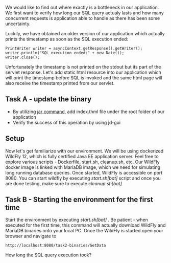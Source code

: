 We would like to find out where exactly is a bottleneck in our application.
We first want to verify how long our SQL query actualy lasts and how many concurrent requests is application able to handle as there
has been some uncertainty.

Luckily, we have obtained an older version of our application which actually prints the timestamp as soon as the SQL execution ended:

```
PrintWriter writer = asyncContext.getResponse().getWriter();
writer.println("SQL execution ended:" + new Date());
writer.close();
```

Unfortunately the timestamp is not printed on the stdout but its part of the servlet response.
Let's add static html resource into our application which will print the timestamp before SQL is invoked and the same html page will also receive
the timestamp printed from our servlet.
 
## Task A - update the binary
 - By utilizing [jar command](https://docs.oracle.com/javase/tutorial/deployment/jar/update.html), add index.thml file under the root folder of our application
 - Verify the success of this operation by using jd-gui

## Setup

Now let's get familiarize with our environment. We will be using dockerized WildFly 12, which is fully certified Java EE application server.
Feel free to explore various scripts - Dockerfile, start.sh, cleanup.sh, etc. Our WildFly docker image is linked with MariaDB image, which we need
for simulating long running database queries. Once started, WildFly is accessible on port 8080.
You can start wildfly by executing *start.sh[bat]* script and once you are done testing, make sure to execute *cleanup.sh[bat]*

## Task B - Starting the environment for the first time
Start the environment by executing *start.sh[bat]* . Be patient - when executed for the first time, this command will actually download WildFly and MariaDB binaries onto your local PC. Once the WildFly is started open your browser and navigate to
```
http://localhost:8080/task2-binaries/GetData
```
How long the SQL query execution took?
